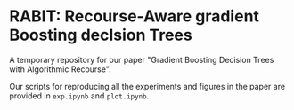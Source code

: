 # RABIT: Recourse-Aware gradient Boosting decIsion Trees

A temporary repository for our paper "Gradient Boosting Decision Trees with Algorithmic Recourse". 

Our scripts for reproducing all the experiments and figures in the paper are provided in `exp.ipynb` and `plot.ipynb`.

